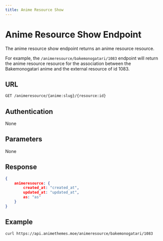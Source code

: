 ```yaml
---
title: Anime Resource Show
---
```


# Anime Resource Show Endpoint

The anime resource show endpoint returns an anime resource resource.

For example, the `/animeresource/bakemonogatari/1083` endpoint will return the anime resource resource for the association between the Bakemonogatari anime and the external resource of id 1083.

## URL

```sh
GET /animeresource/{anime:slug}/{resource:id}
```

## Authentication

None

## Parameters

None

## Response

```json
{
    animeresource: {
        created_at: "created_at",
        updated_at: "updated_at",
        as: "as"
    }
}
```

## Example

```bash
curl https://api.animethemes.moe/animeresource/bakemonogatari/1083
```
